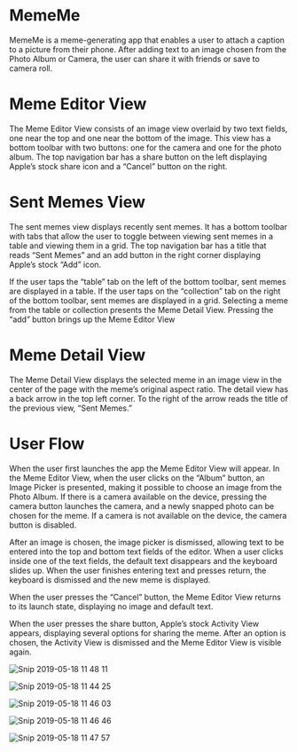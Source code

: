 # MemeMe

MemeMe is a meme-generating app that enables a user to attach a caption to a picture from their phone. 
After adding text to an image chosen from the Photo Album or Camera, the user can share it with friends or save to camera roll.

# Meme Editor View

The Meme Editor View consists of an image view overlaid by two text fields, one near the top and one near 
the bottom of the image. This view has a bottom toolbar with two buttons: one for the camera and one for 
the photo album. The top navigation bar has a share button on the left displaying Apple’s stock share icon 
and a “Cancel” button on the right. 

# Sent Memes View

The sent memes view displays recently sent memes. It has a bottom toolbar with tabs that allow the user to toggle between viewing sent memes in a table and viewing them in a grid. The top navigation bar has a title that reads “Sent Memes” and an add button in the right corner displaying Apple’s stock “Add” icon.

If the user taps the “table” tab on the left of the bottom toolbar, sent memes are displayed in a table. If the user taps on the “collection” tab on the right of the bottom toolbar, sent memes are displayed in a grid. Selecting a meme from the table or collection presents the Meme Detail View. Pressing the “add” button brings up the Meme Editor View

# Meme Detail View

The Meme Detail View displays the selected meme in an image view in the center of the page with the meme’s original aspect ratio. The detail view has a back arrow in the top left corner. To the right of the arrow reads the title of the previous view, “Sent Memes.”

# User Flow

When the user first launches the app the Meme Editor View will appear. In the Meme Editor View, when the user 
clicks on the “Album” button, an Image Picker is presented, making it possible to choose an image from the 
Photo Album. If there is a camera available on the device, pressing the camera button launches the camera, and 
a newly snapped photo can be chosen for the meme. If a camera is not available on the device, the camera button 
is disabled.

After an image is chosen, the image picker is dismissed, allowing text to be entered into the top and bottom text 
fields of the editor. When a user clicks inside one of the text fields, the default text disappears and the keyboard 
slides up. When the user finishes entering text and presses return, the keyboard is dismissed and the new meme is displayed.

When the user presses the “Cancel” button, the Meme Editor View returns to its launch state, displaying no image 
and default text.

When the user presses the share button, Apple’s stock Activity View appears, displaying several options for 
sharing the meme. After an option is chosen, the Activity View is dismissed and the Meme Editor View is visible again.

![Snip 2019-05-18 11 48 11](https://user-images.githubusercontent.com/26684339/57973777-e3f8cc80-7962-11e9-9377-a5fe22cb4771.png)

![Snip 2019-05-18 11 44 25](https://user-images.githubusercontent.com/26684339/57973779-e78c5380-7962-11e9-8ccf-d0bc250883ba.png)

![Snip 2019-05-18 11 46 03](https://user-images.githubusercontent.com/26684339/57973780-e78c5380-7962-11e9-9ffa-a8ca1aed96ea.png)

![Snip 2019-05-18 11 46 46](https://user-images.githubusercontent.com/26684339/57973781-e78c5380-7962-11e9-9d0b-e231def2bd11.png)

![Snip 2019-05-18 11 47 57](https://user-images.githubusercontent.com/26684339/57973783-e824ea00-7962-11e9-9e11-68bb05a13d56.png)
